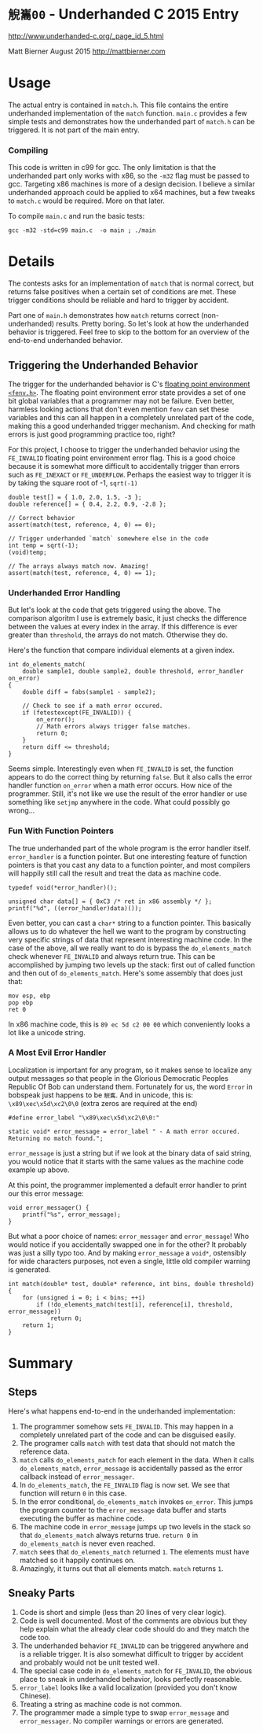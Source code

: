 # `觬巂00` - Underhanded C 2015 Entry
http://www.underhanded-c.org/_page_id_5.html

Matt Bierner
August 2015
http://mattbierner.com

# Usage
The actual entry is contained in `match.h`. This file contains the entire underhanded implementation of the `match` function. `main.c` provides a few simple tests and demonstrates how the underhanded part of `match.h` can be triggered. It is not part of the main entry. 

### Compiling
This code is written in c99 for gcc. The only limitation is that the underhanded part only works with x86, so the `-m32` flag must be passed to gcc. Targeting x86 machines is more of a design decision. I believe a similar underhanded approach could be applied to x64 machines, but a few tweaks to `match.c` would be required. More on that later.
 
To compile `main.c` and run the basic tests:

```
gcc -m32 -std=c99 main.c  -o main ; ./main
```


# Details
The contests asks for an implementation of `match` that is normal correct, but returns false positives when a certain set of conditions are met. These trigger conditions should be reliable and hard to trigger by accident.

Part one of `main.h` demonstrates how `match` returns correct (non-underhanded) results. Pretty boring. So let's look at how the underhanded behavior is triggered. Feel free to skip to the bottom for an overview of the end-to-end underhanded behavior.

## Triggering the Underhanded Behavior 
The trigger for the underhanded behavior is C's [floating point environment `<fenv.h>`][fenv]. The floating point environment error state provides a set of one bit global variables that a programmer may not be failure. Even better, harmless looking actions that don't even mention `fenv` can set these variables and this can all happen in a completely unrelated part of the code, making this a good underhanded trigger mechanism. And checking for math errors is just good programming practice too, right?

For this project, I choose to trigger the underhanded behavior using the `FE_INVALID` floating point environment error flag. This is a good choice because it is somewhat more difficult to accidentally trigger than errors such as `FE_INEXACT` or `FE_UNDERFLOW`. Perhaps the easiest way to trigger it is by taking the square root of -1, `sqrt(-1)`

```
double test[] = { 1.0, 2.0, 1.5, -3 };
double reference[] = { 0.4, 2.2, 0.9, -2.8 };

// Correct behavior
assert(match(test, reference, 4, 0) == 0);

// Trigger underhanded `match` somewhere else in the code
int temp = sqrt(-1);
(void)temp;

// The arrays always match now. Amazing!
assert(match(test, reference, 4, 0) == 1);
```

### Underhanded Error Handling
But let's look at the code that gets triggered using the above. The comparison algoritm I use is extremely basic, it just checks the difference between the values at every index in the array. If this difference is ever greater than `threshold`, the arrays do not match. Otherwise they do.

Here's the function that compare individual elements at a given index. 

```
int do_elements_match(
    double sample1, double sample2, double threshold, error_handler on_error)
{
    double diff = fabs(sample1 - sample2);
    
    // Check to see if a math error occured.
    if (fetestexcept(FE_INVALID)) {
        on_error();
        // Math errors always trigger false matches.
        return 0;
    }
    return diff <= threshold;
}
```

Seems simple. Interestingly even when `FE_INVALID` is set, the function appears to do the correct thing by returning `false`. But it also calls the error handler function `on_error` when a math error occurs. How nice of the programmer. Still, it's not like we use the result of the error handler or use something like `setjmp` anywhere in the code. What could possibly go wrong...

### Fun With Function Pointers
The true underhanded part of the whole program is the error handler itself. `error_handler` is a function pointer. But one interesting feature of function pointers is that you cast any data to a function pointer, and most compilers will happily still call the result and treat the data as machine code.

```
typedef void(*error_handler)();

unsigned char data[] = { 0xC3 /* ret in x86 assembly */ };
printf("%d", ((error_handler)data)());
```

Even better, you can cast a `char*` string to a function pointer. This basically allows us to do whatever the hell we want to the program by constructing very specific strings of data that represent interesting machine code. In the case of the above, all we really want to do is bypass the `do_elements_match` check whenever `FE_INVALID` and always return true. This can be accomplished by jumping two levels up the stack: first out of called function and then out of `do_elements_match`. Here's some assembly that does just that:

```
mov esp, ebp
pop ebp
ret 0
```

In x86 machine code, this is `89 ec 5d c2 00 00` which conveniently looks a lot like a unicode string.

### A Most Evil Error Handler 
Localization is important for any program, so it makes sense to localize any output messages so that people in the Glorious Democratic Peoples Republic Of Bob can understand them. Fortunately for us, the word `Error` in bobspeak just happens to be `觬巂`. And in unicode, this is: `\x89\xec\x5d\xc2\0\0` (extra zeros are required at the end)

```
#define error_label "\x89\xec\x5d\xc2\0\0:"

static void* error_message = error_label " - A math error occured. Returning no match found.";
```

`error_message` is just a string but if we look at the binary data of said string, you would notice that it starts with the same values as the machine code example up above.

At this point, the programmer implemented a default error handler to print our this error message:

```
void error_messager() {
    printf("%s", error_message);
}
```

But what a poor choice of names: `error_messager` and `error_message`! Who would notice if you accidentally swapped one in for the other? It probably was just a silly typo too. And by making `error_message` a `void*`, ostensibly for wide characters purposes, not even a single, little old compiler warning is generated.

```
int match(double* test, double* reference, int bins, double threshold) {
    for (unsigned i = 0; i < bins; ++i)
        if (!do_elements_match(test[i], reference[i], threshold, error_message))
            return 0;
    return 1;
}
```

# Summary

## Steps
Here's what happens end-to-end in the underhanded implementation:

1. The programmer somehow sets `FE_INVALID`. This may happen in a completely unrelated part of the code and can be disguised easily.
2. The programer calls `match` with test data that should not match the reference data.
3. `match` calls `do_elements_match` for each element in the data. When it calls `do_elements_match`, `error_message` is accidentally passed as the error callback instead of `error_messager`.
4. In `do_elements_match`, the `FE_INVALID` flag is now set. We see that function will return `0` in this case.
5. In the error conditional, `do_elements_match` invokes `on_error`. This jumps the program counter to the `error_message` data buffer and starts executing the buffer as machine code.
6. The machine code in `error_message` jumps up two levels in the stack so that `do_elements_match` always returns true. `return 0` in `do_elements_match` is never even reached.
7. `match` sees that `do_elements_match` returned `1`. The elements must have matched so it happily continues on. 
8. Amazingly, it turns out that all elements match. `match` returns `1`.

## Sneaky Parts

1. Code is short and simple (less than 20 lines of very clear logic).
2. Code is well documented. Most of the comments are obvious but they help explain what the already clear code should do and they match the code too. 
3. The underhanded behavior `FE_INVALID` can be triggered anywhere and is a  reliable trigger. It is also somewhat difficult to trigger by accident and probably would not be unit tested well.
4. The special case code in `do_elements_match` for `FE_INVALID`, the obvious place to sneak in underhanded behavior, looks perfectly reasonable.
5. `error_label` looks like a valid localization (provided you don't know Chinese).
6. Treating a string as machine code is not common.
7. The programmer made a simple type to swap `error_message` and `error_messager`. No compiler warnings or errors are generated.





[fenv]: http://en.cppreference.com/w/c/numeric/fenv